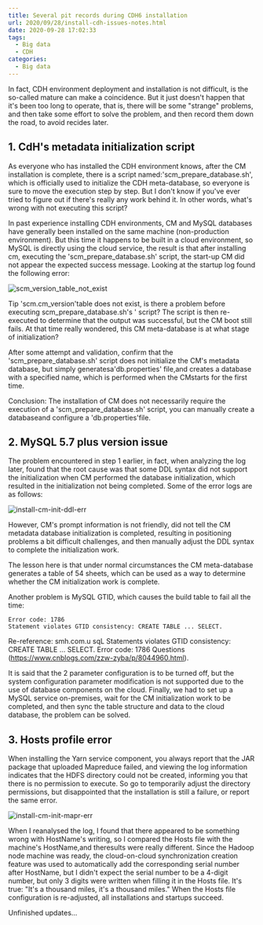 ```yaml
---
title: Several pit records during CDH6 installation
url: 2020/09/28/install-cdh-issues-notes.html
date: 2020-09-28 17:02:33
tags:
  - Big data
  - CDH
categories:
  - Big data
---
```


In fact, CDH environment deployment and installation is not difficult, is the so-called mature can make a coincidence. But it just doesn't happen that it's been too long to operate, that is, there will be some "strange" problems, and then take some effort to solve the problem, and then record them down the road, to avoid recides later. 

<!--more-->

## 1. CdH's metadata initialization script

As everyone who has installed the CDH environment knows, after the CM installation is complete, there is a script named:'scm_prepare_database.sh', which  is officially used to initialize the CDH meta-database, so everyone is sure to move the execution step by step. But I don't know if you've ever tried to figure out if there's really any work behind it. In other words, what's wrong with not executing this script? 

In past experience installing CDH environments, CM and MySQL databases have generally been installed on the same machine (non-production environment). But this time it happens to be built in a cloud environment, so MySQL is directly using the cloud service, the result is that after installing cm, executing the 'scm_prepare_database.sh' script, the start-up CM did not appear the expected success message. Looking at the startup log found the following error:

![scm_version_table_not_exist](http://siteimgs.lisenhui.cn/2020/09-28-install-cm-scm_version_table_not_exist.png)

Tip 'scm.cm_version'table does not exist, is there a problem before executing scm_prepare_database.sh's ' script? The script is then re-executed to determine that the output was successful, but the CM boot still fails. At that time really wondered, this CM meta-database is at what stage of initialization? 

After some attempt and validation, confirm that the 'scm_prepare_database.sh' script does not initialize the CM's metadata database, but simply generatesa'db.properties' file,and creates a database with a specified name, which is performed when the CMstarts for the first time. 

Conclusion: The installation of CM does not necessarily require the execution of a 'scm_prepare_database.sh' script, you can manually create a databaseand configure a 'db.properties'file. 

## 2. MySQL 5.7 plus version issue

The problem encountered in step 1 earlier, in fact, when analyzing the log later, found that the root cause was that some DDL syntax did not support the initialization when CM performed the database initialization, which resulted in the initialization not being completed. Some of the error logs are as follows:

![install-cm-init-ddl-err](http://siteimgs.lisenhui.cn/2020/09-28-install-cm-init-ddl-err.png)

However, CM's prompt information is not friendly, did not tell the CM metadata database initialization is completed, resulting in positioning problems a bit difficult challenges, and then manually adjust the DDL syntax to complete the initialization work. 

The lesson here is that under normal circumstances the CM meta-database generates a table of 54 sheets, which can be used as a way to determine whether the CM initialization work is complete.

Another problem is MySQL GTID, which causes the build table to fail all the time:

```shell
Error code: 1786
Statement violates GTID consistency: CREATE TABLE ... SELECT.
```

Re-reference: smh.com.u sqL Statements violates GTID consistency: CREATE TABLE ... SELECT. Error code: 1786 Questions (https://www.cnblogs.com/zzw-zyba/p/8044960.html).

It is said that the 2 parameter configuration is to be turned off, but the system configuration parameter modification is not supported due to the use of database components on the cloud. Finally, we had to set up a MySQL service on-premises, wait for the CM initialization work to be completed, and then sync the table structure and data to the cloud database, the problem can be solved. 

## 3. Hosts profile error

When installing the Yarn service component, you always report that the JAR package that uploaded Mapreduce failed, and viewing the log information indicates that the HDFS directory could not be created, informing you that there is no permission to execute. So go to temporarily adjust the directory permissions, but disappointed that the installation is still a failure, or report the same error. 

![install-cm-init-mapr-err](http://siteimgs.lisenhui.cn/2020/09-28-install-cm-init-mapr-err.png)

When I reanalysed the log, I found that there appeared to be something wrong with HostName's writing, so I compared the Hosts file with the machine's HostName,and theresults were really different. Since the Hadoop node machine was ready, the cloud-on-cloud synchronization creation feature was used to automatically add the corresponding serial number after HostName, but I didn't expect the serial number to be a 4-digit number, but only 3 digits were written when filling it in the Hosts file. It's true: "It's a thousand miles, it's a thousand miles." When the Hosts file configuration is re-adjusted, all installations and startups succeed. 

Unfinished updates...